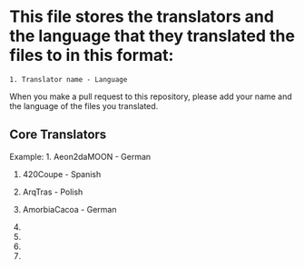 # This file stores the translators and the language that they translated the files to in this format:

`` 1. Translator name - Language ``

When you make a pull request to this repository, please add your name and the language of the files you translated.


## Core Translators

Example: 1. Aeon2daMOON - German

1. 420Coupe - Spanish

2. ArqTras - Polish

3. AmorbiaCacoa - German

4.

5.

6.

7.
